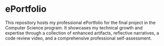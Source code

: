 # ePortfolio
This repository hosts my professional ePortfolio for the final project in the Computer Science program. It showcases my technical growth and expertise through a collection of enhanced artifacts, reflective narratives, a code review video, and a comprehensive professional self-assessment.
